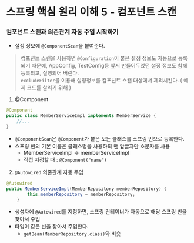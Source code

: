 # 스프링 핵심 원리 이해 5 - 컴포넌트 스캔

### 컴포넌트 스캔과 의존관계 자동 주입 시작하기
* 설정 정보에 `@ComponentScan`을 붙여준다. 
> 컴포넌트 스캔을 사용하면 `@Configuration`이 붙은 설정 정보도 자동으로 등록되기 때문에, AppConfig,
> TestConfig등 앞서 만들어두었던 설정 정보도 함께 등록되고, 실행되어 버린다.   
> `excludeFilter`를 이용해 설정정보를 컴포넌트 스캔 대상에서 제외시킨다. ( 예제 코드를 살리기 위해 )

1. @Component
```java
@Component
public class MemberServiceImpl implements MemberService {
    //...
}
```
* `@ComponentScan`은 `@Component`가 붙은 모든 클래스를 스프링 빈으로 등록한다. 
* 스프링 빈의 기본 이름은 클래스명을 사용하되 맨 앞글자만 소문자를 사용
  * MemberServiceImpl -> memberServiceImpl
  * 직접 지정할 때 : `@Component("name")`

2. `@Autowired` 의존관계 자동 주입
```java
@Autowired
public MemberServiceImpl(MemberRepository memberRepository) {
        this.memberRepository = memberRepository;
    }
```
* 생성자에 `@Autowired`를 지정하면, 스프링 컨테이너가 자동으로 해당 스프링 빈을 찾아서 주입
* 타입이 같은 빈을 찾아서 주입한다. 
  * `getBean(MemberRepository.class)`와 비슷

